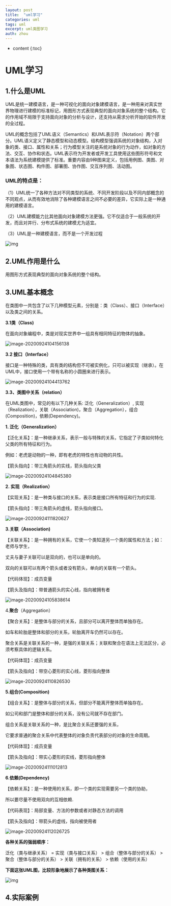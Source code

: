 ```yaml
---
layout: post
title:  "uml学习"
categories: uml
tags: uml
excerpt: uml类图学习
auth: zhou
---
```


* content
{:toc}
# UML学习

## 1.什么是UML

UML是统一建模语言，是一种可视化的面向对象建模语言，是一种用来对真实世界物理进行建模的标准标记，用图形方式表现典型的面向对象系统的整个结构。它的作用域不局限于支持面向对象的分析与设计，还支持从需求分析开始的软件开发的全过程。

UML的概念包括了UML语义（Semantics）和UML表示符（Notation）两个部分。UML语义定义了静态模型和动态模型。结构模型强调系统的对象结构，入对象的类、接口、属性和关系；行为模型关注的是系统对象的行为动作，如对象的方法、交互、协作和状态。UML表示符为开发者或开发工具使用这些图形符号和文本语法为系统建模提供了标准。重要内容由9种图来定义，包括用例图、类图、对象图、状态图、构件图、部署图、协作图、交互序列图、活动图。

### UML的特点是：

   （1）UML统一了各种方法对不同类型的系统、不同开发阶段以及不同内部概念的不同观点，从而有效地消除了各种建模语言之间不必要的差异，它实际上是一种通用的建模语言。

   （2）UML建模能力比其他面向对象建模方法更强。它不仅适合于一般系统的开发，而且对并行、分布式系统的建模尤为适宜。

   （3）UML是一种建模语言，而不是一个开发过程

![img](/assets/20180716153251155)

## 2.UML作用是什么

用图形方式表现典型的面向对象系统的整个结构。

## 3.UML基本概念

在类图中一共包含了以下几种模型元素，分别是：类（Class）、接口（Interface）以及类之间的关系。

**3.1类（Class)**

在面向对象编程中，类是对现实世界中一组具有相同特征的物体的抽象。

![image-20200924104156138](/assets/image-20200924104156138.png)

**3.2 接口（Interface）**

接口是一种特殊的类，具有类的结构但不可被实例化，只可以被实现（继承）。在UML中，接口使用一个带有名称的小圆圈来进行表示。

![image-20200924104413762](/assets/image-20200924104413762.png)

**3.3、类图中关系（relation）**

在UML类图中，常见的有以下几种关系: 泛化（Generalization）, 实现（Realization），关联（Association)，聚合（Aggregation），组合(Composition)，依赖(Dependency)。



**1. 泛化（Generalization）**

【泛化关系】：是一种继承关系，表示一般与特殊的关系，它指定了子类如何特化父类的所有特征和行为。

例如：老虎是动物的一种，即有老虎的特性也有动物的共性。

【箭头指向】：带三角箭头的实线，箭头指向父类

![image-20200924104845380](/assets/image-20200924104845380.png)

**2. 实现（Realization）**

【实现关系】：是一种类与接口的关系，表示类是接口所有特征和行为的实现.

【箭头指向】：带三角箭头的虚线，箭头指向接口。

![image-20200924111820627](/assets/image-20200924111820627.png)

**3.关联（Association)**

【关联关系】：是一种拥有的关系，它使一个类知道另一个类的属性和方法；如：老师与学生，

丈夫与妻子关联可以是双向的，也可以是单向的。

双向的关联可以有两个箭头或者没有箭头，单向的关联有一个箭头。

【代码体现】：成员变量

【箭头及指向】：带普通箭头的实心线，指向被拥有者

![image-20200924105838614](/assets/image-20200924105838614.png)

 4.**聚合**（Aggregation）             

【聚合关系】：是整体与部分的关系，且部分可以离开整体而单独存在。

如车和轮胎是整体和部分的关系，轮胎离开车仍然可以存在。

聚合关系是关联关系的一种，是强的关联关系；关联和聚合在语法上无法区分，必须考察具体的逻辑关系。

【代码体现】：成员变量

【箭头及指向】：带空心菱形的实心线，菱形指向整体

![image-20200924110826530](/assets/image-20200924110826530.png)

**5.组合(Composition)**

【组合关系】：是整体与部分的关系，但部分不能离开整体而单独存在。

如公司和部门是整体和部分的关系，没有公司就不存在部门。

组合关系是关联关系的一种，是比聚合关系还要强的关系，

它要求普通的聚合关系中代表整体的对象负责代表部分的对象的生命周期。

【代码体现】：成员变量

【箭头及指向】：带实心菱形的实线，菱形指向整体

![image-20200924111012813](/assets/image-20200924111012813.png)

 **6.依赖(Dependency)**

【依赖关系】：是一种使用的关系，即一个类的实现需要另一个类的协助，

所以要尽量不使用双向的互相依赖.

【代码表现】：局部变量、方法的参数或者对静态方法的调用

【箭头及指向】：带箭头的虚线，指向被使用者

![image-20200924112026725](/assets/image-20200924112026725.png)

**各种关系的强弱顺序：**

泛化（类与继承关系） = 实现（类与接口关系） > 组合（整体与部分的关系） > 聚合（整体与部分的关系） > 关联（拥有的关系） > 依赖（使用的关系）

**下面这张UML图，比较形象地展示了各种类图关系：**

![img](/assets/20180716163727865)

## 4.实际案例









